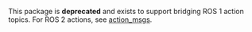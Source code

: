 This package is **deprecated** and exists to support bridging ROS 1 action topics.
For ROS 2 actions, see [action_msgs](https://github.com/ros2/rcl_interfaces/tree/master/action_msgs).
